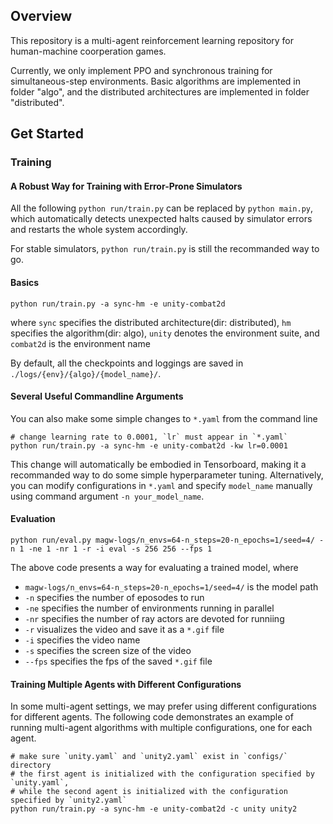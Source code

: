 ## Overview

This repository is a multi-agent reinforcement learning repository for human-machine coorperation games. 

Currently, we only implement PPO and synchronous training for simultaneous-step environments. Basic algorithms are implemented in folder "algo", and the distributed architectures are implemented in folder "distributed". 


## <a name="start"></a>Get Started

### Training

#### A Robust Way for Training with Error-Prone Simulators

All the following `python run/train.py` can be replaced by `python main.py`, which automatically detects unexpected halts caused by simulator errors and restarts the whole system accordingly. 

For stable simulators, `python run/train.py` is still the recommanded way to go.

#### Basics

```shell
python run/train.py -a sync-hm -e unity-combat2d
```

where `sync` specifies the distributed architecture(dir: distributed), `hm` specifies the algorithm(dir: algo), `unity` denotes the environment suite, and `combat2d` is the environment name

By default, all the checkpoints and loggings are saved in `./logs/{env}/{algo}/{model_name}/`.

#### Several Useful Commandline Arguments

You can also make some simple changes to `*.yaml` from the command line

```shell
# change learning rate to 0.0001, `lr` must appear in `*.yaml`
python run/train.py -a sync-hm -e unity-combat2d -kw lr=0.0001
```

This change will automatically be embodied in Tensorboard, making it a recommanded way to do some simple hyperparameter tuning. Alternatively, you can modify configurations in `*.yaml` and specify `model_name` manually using command argument `-n your_model_name`.

#### Evaluation

```shell
python run/eval.py magw-logs/n_envs=64-n_steps=20-n_epochs=1/seed=4/ -n 1 -ne 1 -nr 1 -r -i eval -s 256 256 --fps 1
```

The above code presents a way for evaluating a trained model, where

- `magw-logs/n_envs=64-n_steps=20-n_epochs=1/seed=4/` is the model path
- `-n` specifies the number of eposodes to run
- `-ne` specifies the number of environments running in parallel
- `-nr` specifies the number of ray actors are devoted for runniing
- `-r` visualizes the video and save it as a `*.gif` file
- `-i` specifies the video name
- `-s` specifies the screen size of the video
- `--fps` specifies the fps of the saved `*.gif` file

#### Training Multiple Agents with Different Configurations

In some multi-agent settings, we may prefer using different configurations for different agents. The following code demonstrates an example of running multi-agent algorithms with multiple configurations, one for each agent.

```shell
# make sure `unity.yaml` and `unity2.yaml` exist in `configs/` directory
# the first agent is initialized with the configuration specified by `unity.yaml`, 
# while the second agent is initialized with the configuration specified by `unity2.yaml`
python run/train.py -a sync-hm -e unity-combat2d -c unity unity2
```
